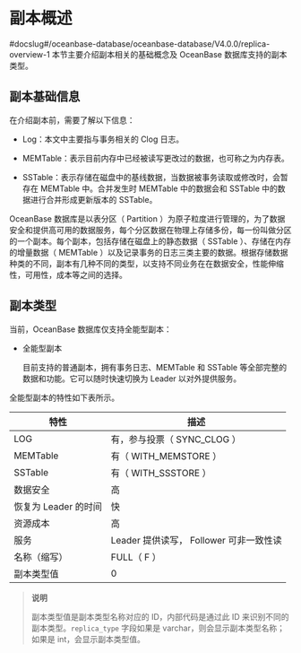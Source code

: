 # 副本概述
#docslug#/oceanbase-database/oceanbase-database/V4.0.0/replica-overview-1
本节主要介绍副本相关的基础概念及 OceanBase 数据库支持的副本类型。

## 副本基础信息

在介绍副本前，需要了解以下信息：

* Log：本文中主要指与事务相关的 Clog 日志。

* MEMTable：表示目前内存中已经被读写更改过的数据，也可称之为内存表。

* SSTable：表示存储在磁盘中的基线数据，当数据被事务读取或修改时，会暂存在 MEMTable 中。合并发生时 MEMTable 中的数据会和 SSTable 中的数据进行合并形成更新版本的 SSTable。

OceanBase 数据库是以表分区（ Partition ）为原子粒度进行管理的，为了数据安全和提供高可用的数据服务，每个分区数据在物理上存储多份，每一份叫做分区的一个副本。每个副本，包括存储在磁盘上的静态数据（ SSTable ）、存储在内存的增量数据（ MEMTable ）以及记录事务的日志三类主要的数据。根据存储数据种类的不同，副本有几种不同的类型，以支持不同业务在在数据安全，性能伸缩性，可用性，成本等之间的选择。

## 副本类型

当前，OceanBase 数据库仅支持全能型副本：

* 全能型副本

  目前支持的普通副本，拥有事务日志、MEMTable 和 SSTable 等全部完整的数据和功能。它可以随时快速切换为 Leader 以对外提供服务。
  
全能型副本的特性如下表所示。

|       特性       |            描述           |
|------------------|--------------------------------|
| LOG              | 有，参与投票（ SYNC_CLOG ）      |
| MEMTable         | 有（ WITH_MEMSTORE ）           |
| SSTable          | 有（ WITH_SSSTORE ）            |
| 数据安全          | 高                             |
| 恢复为 Leader 的时间 | 快                          |
| 资源成本          | 高                              |
| 服务              | Leader 提供读写， Follower 可非一致性读 |
| 名称（缩写）       | FULL（ F ）                    |
| 副本类型值         | 0                            |

>**说明**
>
>副本类型值是副本类型名称对应的 ID，内部代码是通过此 ID 来识别不同的副本类型。`replica_type` 字段如果是 varchar，则会显示副本类型名称；如果是 int，会显示副本类型值。
